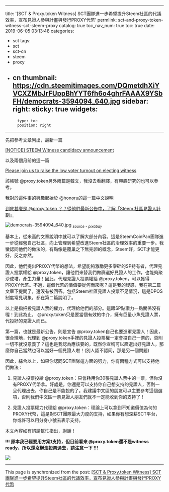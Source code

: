 
---
title: '[SCT & Proxy.token Witness] SCT團隊進一步希望提升Steem社區的代議效率，宣布見證人參與計畫與發行PROXY代幣'
permlink: sct-and-proxy-token-witness-sct-steem-proxy
catalog: true
toc_nav_num: true
toc: true
date: 2019-06-05 03:13:48
categories:
- sct
tags:
- sct
- sct-cn
- steem
- proxy
- cn
thumbnail: https://cdn.steemitimages.com/DQmetdhXiYVCXZMbJrFUppBhYYT6fh6o4ghrFAAAX9YSbFH/democrats-3594094_640.jpg
sidebar:
    right:
        sticky: true
widgets:
    -
        type: toc
        position: right
---


先把參考文章列出，最新一篇

[[NOTICE] STEEM Witness candidacy announcement](https://steemit.com/sct/@proxy.token/notice-steem-witness-candidacy-announcement)

以及兩個月前的這一篇

[Please join us to raise the low voter turnout on electing witness](https://steemit.com/steemit/@proxy.token/please-join-us-to-raise-the-low-voter-turnout-on-electing-witness)

該帳號 @proxy.token另外兩篇是韓文，我沒去看翻譯，有興趣研究的也可以參考。

我對於這件事的興趣起始於 @honoru的這一篇中文說明

[到底甚麼是 @proxy.token ？？從他們最新公告中，了解「Steem 社區見證人計劃」](https://www.steemcoinpan.com/sct/@honoru/proxy-token-steem)

![democrats-3594094_640.jpg](https://cdn.steemitimages.com/DQmetdhXiYVCXZMbJrFUppBhYYT6fh6o4ghrFAAAX9YSbFH/democrats-3594094_640.jpg)
<sub>*source - pixabay*</sub>

基本上，從米高的文章說明中就可以了解大部分內容。這是SteemCoinPan團隊進一步從經營自己社區，向上管理到希望改進Steem社區的治理效率的重要一步。我蠻認同他們的做法的，有點像是覆巢之下無完卵的概念，Steem好，SCT才能更好，反之亦然。

因此，他們提出PROXY代幣的想法，希望能夠激勵更多零碎的SP持有者，代理見證人投票權給 @proxy.token，讓他們來替我們做篩選好見證人的工作，也能夠聚沙成塔，產生力量！因此，代理見證人投票權給 @proxy.token，可以獲得PROXY代幣。不過，這個代幣的價值要從何而來呢？這是我的疑惑，我在第二篇文章下提問了，還沒有被回答。包括Steem社區見證人投票不足情況，這是DPOS制度常見現象，都在第二篇說明了。

以上是指把投見證人票的權力，代理給他們的部分。這跟SP點讚力一點關係沒有喔！到此為止， @proxy.token只是要當個有效的中介，擁有巨量小魚見證人票，代投好的見證人而已。

第一篇，也就是最新公告，則是宣告  @proxy.token自己也要進軍見證人！因此，很合理地，代理到 @proxy.token手裡的見證人投票權一定會投自己一票的，否則一切不就沒意義了？這也是我認為應該要的，既然你宣稱可以篩選出好見證人，那麼你自己當然也可以當好一個見證人啦！(別人認不認同，那是另一個問題)

因此，綜合以上，如果你認同SCT團隊這方面的努力，你有兩種方式可以支持他們做法：

1) 見證人投票投給 @proxy.token：只會耗用你30張見證人票中的一票，但你沒有PROXY代幣拿。好處是，你還是可以支持你自己想支持的見證人，否則一旦代理出去，你自己是不能投的了。我建議中文區的朋友可以主要參考這個選項，否則我們中文區一票見證人朋友們就不一定能收到你的支持了！

2) 見證人投票權力代理給 @proxy.token：理論上可以拿到不知道價值為何的PROXY代幣，這是對SCT團隊最大力度的支持，如果你有想深耕SCT平台，你或許可以用分身小號去表示支持。

本文內容如有誤請幫忙指出，謝謝！

**!!! 原本我已經要用方案1支持，但目前看來 @proxy.token還不是witness ready，所以還沒辦法投票過去，請注意一下 !!!**


![](https://cdn.steemitimages.com/DQmYFzvsTFnYHaK2w3VhWrRsoSECyAAWDMVvdwkRP2eDdH7/image.png)

- - -

This page is synchronized from the post: [[SCT & Proxy.token Witness] SCT團隊進一步希望提升Steem社區的代議效率，宣布見證人參與計畫與發行PROXY代幣](https://steemit.com/@deanliu/sct-and-proxy-token-witness-sct-steem-proxy)
